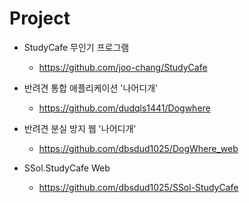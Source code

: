 # Project

* StudyCafe 무인기 프로그램
    * https://github.com/joo-chang/StudyCafe

* 반려견 통합 애플리케이션 '나어디개'
    * https://github.com/dudqls1441/Dogwhere

* 반려견 분실 방지 웹 '나어디개'
    * https://github.com/dbsdud1025/DogWhere_web

* SSol.StudyCafe Web 
    * https://github.com/dbsdud1025/SSol-StudyCafe
